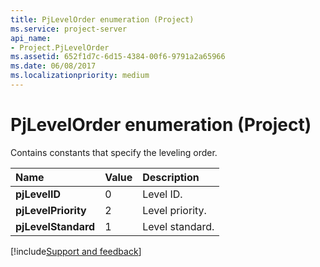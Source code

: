 ```yaml
---
title: PjLevelOrder enumeration (Project)
ms.service: project-server
api_name:
- Project.PjLevelOrder
ms.assetid: 652f1d7c-6d15-4384-00f6-9791a2a65966
ms.date: 06/08/2017
ms.localizationpriority: medium
---
```



# PjLevelOrder enumeration (Project)

Contains constants that specify the leveling order.



|Name|Value|Description|
|:-----|:-----|:-----|
|**pjLevelID**|0|Level ID.|
|**pjLevelPriority**|2|Level priority.|
|**pjLevelStandard**|1|Level standard.|

[!include[Support and feedback](~/includes/feedback-boilerplate.md)]
